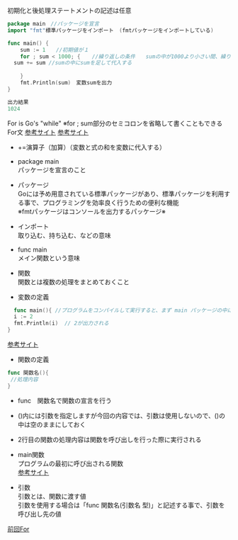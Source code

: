 初期化と後処理ステートメントの記述は任意<br>

```go
package main　//パッケージを宣言
import "fmt"標準パッケージをインポート　(fmtパッケージをインポートしている)

func main() {
	sum := 1　　//初期値が１
	for ; sum < 1000; {　  //繰り返しの条件　　sumの中が1000より小さい間、繰り返す　　		
  sum += sum //sumの中にsumを足して代入する
  
	}
	fmt.Println(sum)　変数sumを出力
}

出力結果
1024
```
For is Go's "while"
※for ; sum部分のセミコロンを省略して書くこともできる<br>
For文
<a href="https://wa3.i-3-i.info/word15412.html">参考サイト</a>
<a href="https://java2005.cis.k.hosei.ac.jp/materials/lecture04/for.html">参考サイト</a>

- +=演算子（加算）（変数と式の和を変数に代入する）

- package main<br>
 パッケージを宣言のこと<br>
 
- パッケージ<br>
 Goには予め用意されている標準パッケージがあり、標準パッケージを利用する事で、プログラミングを効率良く行うための便利な機能<br>
 ※fmtパッケージはコンソールを出力するパッケージ※<br>
  
- インポート　<br>
取り込む、持ち込む、などの意味<br>
 
- func main<br>
 メイン関数という意味<br>
    
- 関数<br>
関数とは複数の処理をまとめておくこと<br>

- 変数の定義
```go
  func main(){ //プログラムをコンパイルして実行すると、まず main パッケージの中にある main()関数が実行される
  i := 2
  fmt.Println(i)  // 2が出力される
}
```
<a href="https://y-hiroyuki.xyz/go/variable/what-is-variable">参考サイト</a>


- 関数の定義
```go
func 関数名(){
 //処理内容
}
```
- func　関数名で関数の宣言を行う<br>
- ()内には引数を指定しますが今回の内容では、引数は使用しないので、()の中は空のままにしておく<br>
- 2行目の関数の処理内容は関数を呼び出しを行った際に実行される<br>

- main関数<br>
プログラムの最初に呼び出される関数<br>
<a href="https://zenn.dev/kubo_programmer/articles/990891ff3a43c5">参考サイト</a>

- 引数<br>
引数とは、関数に渡す値<br>
引数を使用する場合は「func 関数名(引数名 型)」と記述する事で、引数を呼び出し先の値<br>

<a href="https://github.com/morimotoyuuki111/Go3/blob/main/For.md">前回For</a>


